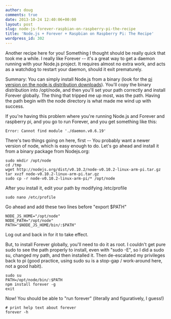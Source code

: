 ```yaml
---
author: doug
comments: true
date: 2013-10-24 12:40:06+00:00
layout: post
slug: node-js-forever-raspbian-on-raspberry-pi-the-recipe
title: 'Node.js + Forever + Raspbian on Raspberry Pi: The Recipe'
wordpress_id: 302
---
```


Another recipe here for you! Something I thought should be really quick that took me a while. I really like Forever -- it's a great way to get a daemon running with your Node.js project. It requires almost no extra work, and acts as a watchdog to restart your daemon, should it exit prematurely.

Summary: You can simply install Node.js from a binary (look for the [pi version on the node.js distribution downloads](http://nodejs.org/dist/)). You'll copy the binary distribution into /opt/node, and then you'll set your path correctly and install Forever globally. The thing that tripped me up most, was the path. Having the path begin with the node directory is what made me wind up with success.

If you're having this problem where you're running Node.js and Forever and raspberry pi, and you go to run Forever, and you get something like this:

    
    Error: Cannot find module './daemon.v0.6.19'


There's two things going on here, first -- You probably want a newer version of node, which is easy enough to do. Let's go ahead and install it from a binary package from Nodejs.org:

    
    
    sudo mkdir /opt/node
    cd /tmp
    wget http://nodejs.org/dist/v0.10.2/node-v0.10.2-linux-arm-pi.tar.gz
    tar xvzf node-v0.10.2-linux-arm-pi.tar.gz
    sudo cp -r node-v0.10.2-linux-arm-pi/* /opt/node


After you install it, edit your path by modifying /etc/profile


    
    sudo nano /etc/profile



Go ahead and add these two lines before "export $PATH"


    
    NODE_JS_HOME="/opt/node"
    NODE_PATH="/opt/node"
    PATH="$NODE_JS_HOME/bin/:$PATH"



Log out and back in for it to take effect.

But, to install Forever globally, you'll need to do it as root. I couldn't get pure sudo to see the path properly to install, even with "sudo -E", so I did a sudo su, changed my path, and then installed it. Then de-escalated my privileges back to pi (good practice, using sudo su is a stop-gap / work-around here, not a good habit).


    
    
    sudo su
    PATH=/opt/node/bin/:$PATH
    npm install forever -g
    exit
    



Now! You should be able to "run forever" (literally and figuratively, I guess!)


    
    
    # print help text about forever
    forever -h
    
